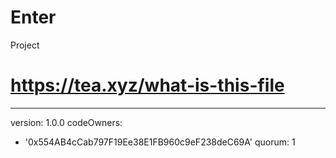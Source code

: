 # Enter
Project
# https://tea.xyz/what-is-this-file
---
version: 1.0.0
codeOwners:
  - '0x554AB4cCab797F19Ee38E1FB960c9eF238deC69A'
quorum: 1
